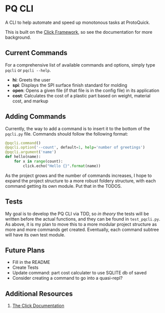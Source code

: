 # PQ CLI
A CLI to help automate and speed up monotonous tasks at ProtoQuick.

This is built on the [Click Framework](http://click.pocoo.org/), so see the documentation for more background.  

## Current Commands
For a comprehensive list of available commands and options, simply type `pqcli` or `pqcli --help`.

* __hi__: Greets the user
* __spi__: Displays the SPI surface finish standard for molding
* __open__: Opens a given file (if that file is in the config file) in its application
* __cost__: Calculates the cost of a plastic part based on weight, material cost, and markup

## Adding Commands
Currently, the way to add a command is to insert it to the bottom of the `pqcli.py` file.  Commands should follow the following format:

```python
@pqcli.command()
@pqcli.option('--count', default=1, help='number of greetings')
@pqcli.argument('name')
def hello(name):
    for x in range(count):
        click.echo("Hello {}".format(name))
```
As the project grows and the number of commands increases, I hope to expand the project structure to a more robust foldery structure, with each command getting its own module.  Put that in the TODOS.

## Tests
My goal is to develop the PQ CLI via TDD, so *in theory* the tests will be written before the actual functions, and they can be found in `test_pqcli.py`.  As above, it is my plan to move this to a more modular project structure as more and more commands get created.  Eventually, each command subtree will have its own test module.

## Future Plans
* Fill in the README
* Create Tests
* Update command: part cost calculater to use SQLITE db of saved
* Consider creating a command to go into a quasi-repl?

## Additional Resources
1. [The Click Documentation](http://click.pocoo.org/)
